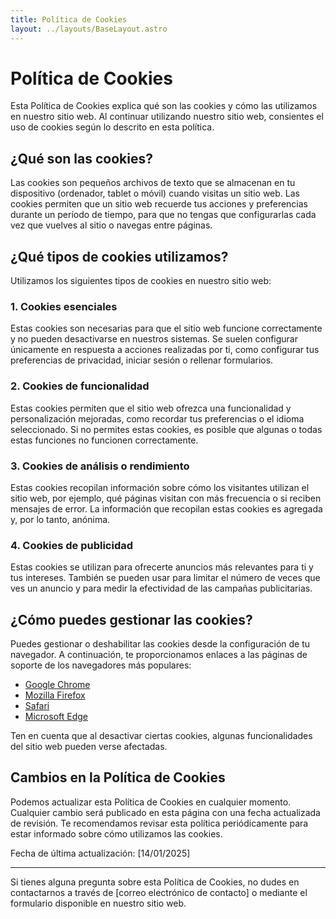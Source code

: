 ```yaml
---
title: Política de Cookies
layout: ../layouts/BaseLayout.astro
---
```


# Política de Cookies

Esta Política de Cookies explica qué son las cookies y cómo las utilizamos en nuestro sitio web. Al continuar utilizando nuestro sitio web, consientes el uso de cookies según lo descrito en esta política.

## ¿Qué son las cookies?

Las cookies son pequeños archivos de texto que se almacenan en tu dispositivo (ordenador, tablet o móvil) cuando visitas un sitio web. Las cookies permiten que un sitio web recuerde tus acciones y preferencias durante un período de tiempo, para que no tengas que configurarlas cada vez que vuelves al sitio o navegas entre páginas.

## ¿Qué tipos de cookies utilizamos?

Utilizamos los siguientes tipos de cookies en nuestro sitio web:

### 1. Cookies esenciales

Estas cookies son necesarias para que el sitio web funcione correctamente y no pueden desactivarse en nuestros sistemas. Se suelen configurar únicamente en respuesta a acciones realizadas por ti, como configurar tus preferencias de privacidad, iniciar sesión o rellenar formularios.

### 2. Cookies de funcionalidad

Estas cookies permiten que el sitio web ofrezca una funcionalidad y personalización mejoradas, como recordar tus preferencias o el idioma seleccionado. Si no permites estas cookies, es posible que algunas o todas estas funciones no funcionen correctamente.

### 3. Cookies de análisis o rendimiento

Estas cookies recopilan información sobre cómo los visitantes utilizan el sitio web, por ejemplo, qué páginas visitan con más frecuencia o si reciben mensajes de error. La información que recopilan estas cookies es agregada y, por lo tanto, anónima.

### 4. Cookies de publicidad

Estas cookies se utilizan para ofrecerte anuncios más relevantes para ti y tus intereses. También se pueden usar para limitar el número de veces que ves un anuncio y para medir la efectividad de las campañas publicitarias.

## ¿Cómo puedes gestionar las cookies?

Puedes gestionar o deshabilitar las cookies desde la configuración de tu navegador. A continuación, te proporcionamos enlaces a las páginas de soporte de los navegadores más populares:

- [Google Chrome](https://support.google.com/chrome/answer/95647?hl=es)
- [Mozilla Firefox](https://support.mozilla.org/es/kb/enable-and-disable-cookies-website-preferences)
- [Safari](https://support.apple.com/es-es/guide/safari/sfri11471/mac)
- [Microsoft Edge](https://support.microsoft.com/es-es/help/4468242/microsoft-edge-browsing-data-and-privacy)

Ten en cuenta que al desactivar ciertas cookies, algunas funcionalidades del sitio web pueden verse afectadas.

## Cambios en la Política de Cookies

Podemos actualizar esta Política de Cookies en cualquier momento. Cualquier cambio será publicado en esta página con una fecha actualizada de revisión. Te recomendamos revisar esta política periódicamente para estar informado sobre cómo utilizamos las cookies.

Fecha de última actualización: [14/01/2025]

---

Si tienes alguna pregunta sobre esta Política de Cookies, no dudes en contactarnos a través de [correo electrónico de contacto] o mediante el formulario disponible en nuestro sitio web.
